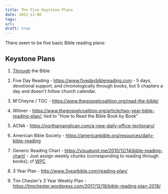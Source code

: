 ```yaml
---
title: The Five Keystone Plans
date: 2022-12-06
tags: 
url:
draft: true
---
```


There seem to be five basic Bible reading plans:

## Keystone Plans

1. [Through](/tags/through) the Bible
1. Five Day Reading - https://www.fivedaybiblereading.com - 5 days, devotional support, and chronologically through books, but 5 chapters a day and doesn't follow church calendar.

2. M'Cheyne / TGC - https://www.thegospelcoalition.org/read-the-bible/

3. Witmer - https://www.thegospelcoalition.org/article/two-year-bible-reading-plan/; tied to "How to Read the Bible Book by Book"

4. ACNA - https://northamanglican.com/a-new-daily-office-lectionary/

5. American Bible Society - https://americanbible.org/resources/daily-bible-reading

6. Generic Reading Chart - https://visualunit.me/2010/12/14/bible-reading-chart/ - Just assign weekly chunks (corresponding to reading through books); cf [WPC](https://static1.squarespace.com/static/5294f36fe4b0f720804a928a/t/5c3e4f8b352f53dc97940a10/1547587468295/2019-2022+Bible+Reading+Plan+v.+1.1.pdf)

7. 3 Year Plan - http://www.3yearbible.com/reading-plan/ 

8. Tim Chester's 3 Year Weekly Plan - https://timchester.wordpress.com/2017/12/18/bible-reading-plan-2018/

